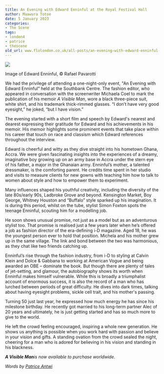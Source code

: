 ```yaml
---
title: An Evening with Edward Enninful at the Royal Festival Hall
author: Maawura Totoe
date: 5 January 2023
categories:
- The Scene
tags:
- london4
- patrice
- thescene
old_url: www.flolondon.co.uk/all-posts/an-evening-with-edward-enninful-at-the-royal-festival-hall-.html
---
```


![](https://images.squarespace-cdn.com/content/v1/5c9534c4af4683461d462c6b/6137675a-6db4-4f74-b519-fae0978f2f65/Screen+Shot+2023-01-05+at+22.15.41.png)

Image of Edward Enninful, © Rafael Pavarotti

We had the privilege of attending a one-night-only event, "An Evening with Edward Enninful” held at the Southbank Centre. The fashion editor, who appeared in conversation with the screenwriter Michaela Coel to mark the publication of his memoir *A Visible Man*, wore a black three-piece suit, white shirt, and his trademark thick-rimmed glasses. “I don’t have very good eyesight,” he joked, “but I have vision.”

The evening started with a short film and speech by Edward's nearest and dearest expressing their gratitude for Edward and his achievements in his memoir. His memoir highlights some prominent events that take place within his career that touch on race and classism which Edward references throughout the interview.

Edward is cheerful and witty as they dive straight into his hometown Ghana, Accra. We were given fascinating insights into the experiences of a dreamy, imaginative boy growing up on an army base in Accra under the stern eye of his father, a major in the Ghanaian army. Enninful’s mother, a talented dressmaker, is the comforting parent. He credits time spent in her studio and visits to measure clients for new gowns with teaching him how to talk to women about style and how to empower them to experiment.

Many influences shaped his youthful creativity, including the diversity of the late 80s/early 90s, Ladbroke Grove and beyond. Kensington Market, Boy George, Whitney Houston and “Buffalo” style sparked up his imagination. It is during this period, whilst on the tube, stylist Simon Foxton spots the teenage Enninful, scouting him for a modelling job.

He soon shows unusual promise, not just as a model but as an adventurous stylist too. That promise is realised just a few years later when he’s offered a job as fashion director of the era-defining i-D magazine. Aged 18, he was the youngest person ever to hold that position. Michela and his mother grew up in the same village. The link and bond between the two was harmonious, as they chat like two friends catching up.

Enninful’s rise through the fashion industry, from i-D to styling at Calvin Klein and Dolce & Gabbana to working at American Vogue and being awarded an OBE – dominate the book. But though there are plenty of tales of jet-setting, and glamour, the autobiography shows its worth when Enninful makes himself vulnerable. While this is broadly a triumphalist account of enormous success, it is also the record of a man who has lurched between periods of great difficulty. He dives into dark times, talking about having eyesight problems, sickle cell trait, and his mother's passing.

Turning 50 just last year, he expressed how much energy he has since his milestone birthday. He recently got married to his long-term partner Alec of 20 years and ultimately, he is just getting started and has so much more to give to the world.

He left the crowd feeling encouraged, inspiring a whole new generation. He shows us anything is possible when you work hard with passion and believe in your vision and gifts. A standing ovation from the crowd sealed the night, cheering for a man who is adored for believing in his vision and standing in his blackness.

***A Visible Man****is now available to purchase worldwide.*

*Words by* [*Patrice Antwi*](https://www.flolondon.co.uk/about-1/patrice-antwi)